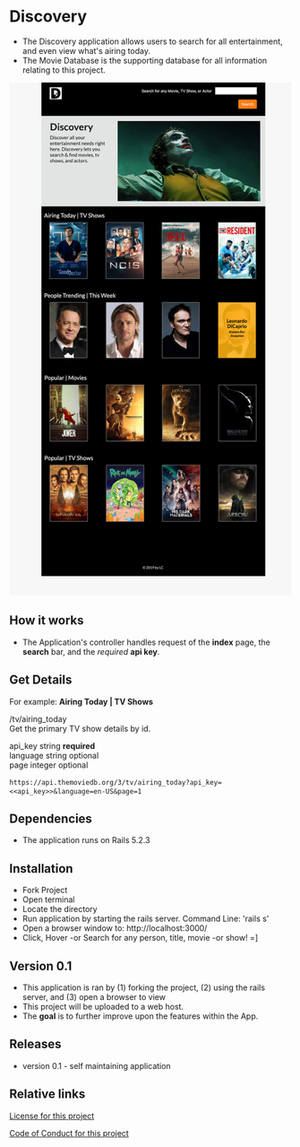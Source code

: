 # Discovery
+ The Discovery application allows users to search for all entertainment, and even view what's airing today.
+ The Movie Database is the supporting database for all information relating to this project.

<img src="app/assets/images/screenshot.png" alt="Discovery Application" width="882">

## How it works
+ The Application's controller handles request of the **index** page, the **search** bar, and the _required_ **api key**.

## Get Details
For example: **Airing Today | TV Shows**

/tv/airing_today<br>
Get the primary TV show details by id.

api_key   string    **required**<br>
language  string    optional<br>
page      integer   optional

```
https://api.themoviedb.org/3/tv/airing_today?api_key=<<api_key>>&language=en-US&page=1
```

## Dependencies
+ The application runs on Rails 5.2.3

## Installation
+ Fork Project
+ Open terminal
+ Locate the directory
+ Run application by starting the rails server.
   Command Line: 'rails s'
+ Open a browser window to: http://localhost:3000/
+ Click, Hover -or Search for any person, title, movie -or show! =]

## Version 0.1
+ This application is ran by (1) forking the project, (2) using the rails server, and (3) open a browser to view
+ This project will be uploaded to a web host.
+ The **goal** is to further improve upon the features within the App.

## Releases
+ version 0.1 - self maintaining application

## Relative links
[License for this project](docs/License.md)

[Code of Conduct for this project](docs/Code_of_Conduct.md)
